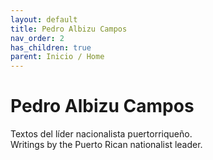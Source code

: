 ```yaml
---
layout: default
title: Pedro Albizu Campos
nav_order: 2
has_children: true
parent: Inicio / Home
---
```


# Pedro Albizu Campos

Textos del líder nacionalista puertorriqueño.  
Writings by the Puerto Rican nationalist leader.
